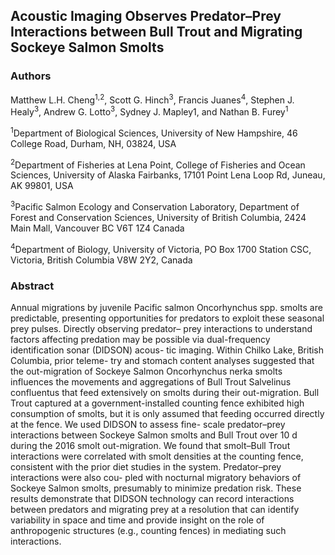 ## Acoustic Imaging Observes Predator–Prey Interactions between Bull Trout and Migrating Sockeye Salmon Smolts

### Authors
Matthew L.H. Cheng<sup>1,2</sup>, Scott G. Hinch<sup>3</sup>, Francis Juanes<sup>4</sup>, Stephen J. Healy<sup>3</sup>, Andrew G. Lotto<sup>3</sup>, Sydney J. Mapley</sup>1</sup>, and Nathan B. Furey<sup>1</sup>

<sup>1</sup>Department of Biological Sciences, University of New Hampshire, 46 College Road, Durham, NH, 03824, USA

<sup>2</sup>Department of Fisheries at Lena Point, College of Fisheries and Ocean Sciences, University of Alaska Fairbanks, 17101 Point Lena Loop Rd, Juneau, AK 99801, USA

<sup>3</sup>Pacific Salmon Ecology and Conservation Laboratory, Department of Forest and Conservation Sciences, University of British Columbia, 2424 Main Mall, Vancouver BC V6T 1Z4 Canada 

<sup>4</sup>Department of Biology, University of Victoria, PO Box 1700 Station CSC, Victoria, British Columbia V8W 2Y2, Canada

### Abstract
Annual migrations by juvenile Pacific salmon Oncorhynchus spp. smolts are predictable, presenting opportunities for predators to exploit these seasonal prey pulses. Directly observing predator– prey interactions to understand factors affecting predation may be possible via dual-frequency identification sonar (DIDSON) acous- tic imaging. Within Chilko Lake, British Columbia, prior teleme- try and stomach content analyses suggested that the out-migration of Sockeye Salmon Oncorhynchus nerka smolts influences the movements and aggregations of Bull Trout Salvelinus confluentus that feed extensively on smolts during their out-migration. Bull Trout captured at a government-installed counting fence exhibited high consumption of smolts, but it is only assumed that feeding occurred directly at the fence. We used DIDSON to assess fine- scale predator–prey interactions between Sockeye Salmon smolts and Bull Trout over 10 d during the 2016 smolt out-migration. We found that smolt–Bull Trout interactions were correlated with smolt densities at the counting fence, consistent with the prior diet studies in the system. Predator–prey interactions were also cou- pled with nocturnal migratory behaviors of Sockeye Salmon smolts, presumably to minimize predation risk. These results demonstrate that DIDSON technology can record interactions between predators and migrating prey at a resolution that can identify variability in space and time and provide insight on the role of anthropogenic structures (e.g., counting fences) in mediating such interactions.
